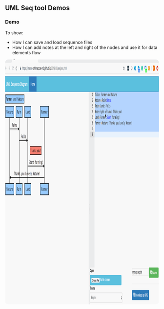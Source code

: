 ## UML Seq tool Demos

### Demo

To show:

- How I can save and load sequence files
- How I can add notes at the left and right of the nodes and use it for data elements flow

<img src="img/seq-demo-1.gif" alt="seq demo-1" style='border-radius:10px;' height='800'>

